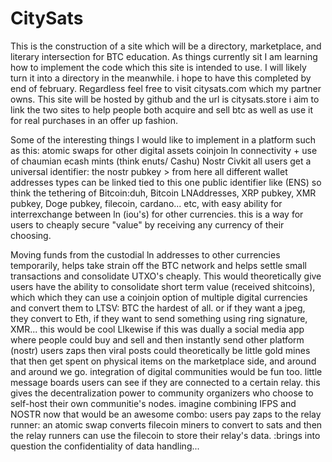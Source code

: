 # CitySats
This is the construction of a site which will be a directory, marketplace, and literary intersection for BTC education.
As things currently sit I am learning how to implement the code which this site is intended to use.
I will likely turn it into a directory in the meanwhile. i hope to have this completed by end of february.
Regardless feel free to visit citysats.com which my partner owns. This site will be hosted by github and the url is citysats.store i aim to link the two sites to help people both acquire and sell btc as well as use it for real purchases in an offer up fashion.

Some of the interesting things I would like to implement in a platform such as this:
atomic swaps for other digital assets
coinjoin
ln connectivity + use of chaumian ecash mints (think enuts/ Cashu)
Nostr
Civkit
all users get a universal identifier: the nostr pubkey > from here all different wallet addresses types can be linked tied to this one public identifier like (ENS)
so think the tethering of Bitcoin:duh, Bitcoin LNAddresses, XRP pubkey, XMR pubkey, Doge pubkey, filecoin, cardano... etc, with easy ability for interrexchange between ln (iou's) for other currencies. this is a way for users to cheaply secure "value" by receiving any currency of their choosing. 

Moving funds from the custodial ln addresses to other currencies temporarily, helps take strain off the BTC network and helps settle small transactions and consolidate UTXO's cheaply. This would theoretically give users have the ability to consolidate short term value (received shitcoins), which which they can use a coinjoin option of multiple digital currencies and convert them to LTSV: BTC the hardest of all. or if they want a jpeg, they convert to Eth, if they want to send something using ring signature, XMR...
this would be cool
LIkewise if this was dually a social media app where people could buy and sell and then instantly send other platform (nostr) users zaps then viral posts could theoretically be little gold mines that then get spent on physical items on the marketplace side, and around and around we go.
integration of digital communities would be fun too. little message boards users can see if they are connected to a certain relay. this gives the decentralization power to community organizers who choose to self-host their own communitie's nodes.
imagine combining IFPS and NOSTR now that would be an awesome combo: users pay zaps to the relay runner: an atomic swap converts filecoin miners to convert to sats and then the relay runners can use the filecoin to store their relay's data. :brings into question the confidentiality of data handling...


